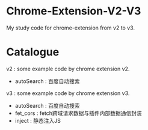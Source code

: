 # Chrome-Extension-V2-V3
My study code for chrome-extension from v2 to v3.

# Catalogue

v2 : some example code by chrome extension v2.
  - autoSearch : 百度自动搜索

v3 : some example code by chrome extension v3.
  - autoSearch : 百度自动搜索
  - fet_cors : fetch跨域请求数据与插件内部数据通信封装
  - inject : 静态注入JS

